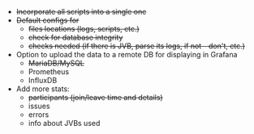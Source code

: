 * ~~Incorporate all scripts into a single one~~
* ~~Default configs for~~
    - ~~files locations (logs, scripts, etc.)~~
    - ~~check for database integrity~~
    - ~~checks needed (if there is JVB, parse its logs, if not - don't, etc.)~~
* Option to upload the data to a remote DB for displaying in Grafana
    - ~~MariaDB/MySQL~~
    - Prometheus
    - InfluxDB
* Add more stats:
    - ~~participants (join/leave time and details)~~
    - issues
    - errors
    - info about JVBs used
